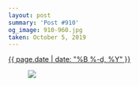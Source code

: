 ```yaml
---
layout: post
summary: 'Post #910'
og_image: 910-960.jpg
taken: October 5, 2019
---
```


<div class="post">
 <time>
  <a href="/910">
   {{ page.date | date: "%B %-d, %Y" }}
  </a>
 </time>
 <a href="/910">
  <figure data-taken="10/5/2019">
   <img sizes="(min-width: 700px) 50vw, calc(100vw - 2rem)" src="{{ site.assets_url }}/910-480.jpg" srcset="{{ site.assets_url }}/910-240.jpg 240w, {{ site.assets_url }}/910-480.jpg 480w, {{ site.assets_url }}/910-720.jpg 720w, {{ site.assets_url }}/910-960.jpg 960w"/>
  </figure>
 </a>
</div>
